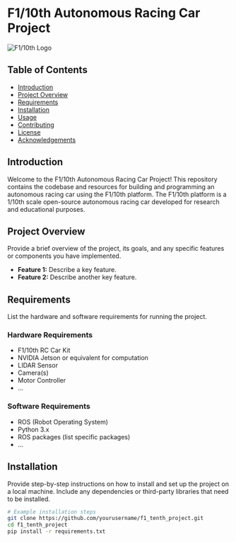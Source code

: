 # F1/10th Autonomous Racing Car Project

![F1/10th Logo](link_to_your_logo_image.png)

## Table of Contents

- [Introduction](#introduction)
- [Project Overview](#project-overview)
- [Requirements](#requirements)
- [Installation](#installation)
- [Usage](#usage)
- [Contributing](#contributing)
- [License](#license)
- [Acknowledgements](#acknowledgements)

## Introduction

Welcome to the F1/10th Autonomous Racing Car Project! This repository contains the codebase and resources for building and programming an autonomous racing car using the F1/10th platform. The F1/10th platform is a 1/10th scale open-source autonomous racing car developed for research and educational purposes.

## Project Overview

Provide a brief overview of the project, its goals, and any specific features or components you have implemented.

- **Feature 1:** Describe a key feature.
- **Feature 2:** Describe another key feature.

## Requirements

List the hardware and software requirements for running the project.

### Hardware Requirements

- F1/10th RC Car Kit
- NVIDIA Jetson or equivalent for computation
- LIDAR Sensor
- Camera(s)
- Motor Controller
- ...

### Software Requirements

- ROS (Robot Operating System)
- Python 3.x
- ROS packages (list specific packages)
- ...

## Installation

Provide step-by-step instructions on how to install and set up the project on a local machine. Include any dependencies or third-party libraries that need to be installed.

```bash
# Example installation steps
git clone https://github.com/yourusername/f1_tenth_project.git
cd f1_tenth_project
pip install -r requirements.txt
